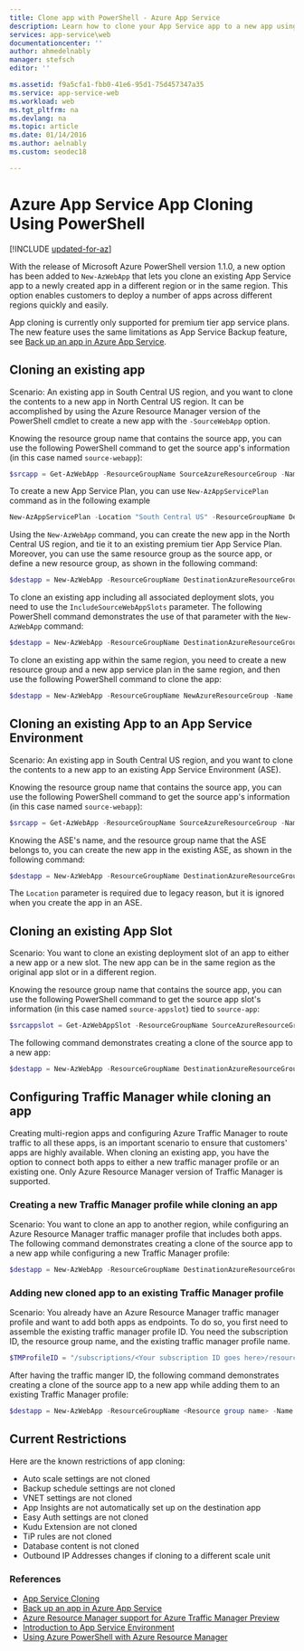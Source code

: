 ```yaml
---
title: Clone app with PowerShell - Azure App Service
description: Learn how to clone your App Service app to a new app using PowerShell.
services: app-service\web
documentationcenter: ''
author: ahmedelnably
manager: stefsch
editor: ''

ms.assetid: f9a5cfa1-fbb0-41e6-95d1-75d457347a35
ms.service: app-service-web
ms.workload: web
ms.tgt_pltfrm: na
ms.devlang: na
ms.topic: article
ms.date: 01/14/2016
ms.author: aelnably
ms.custom: seodec18

---
```

# Azure App Service App Cloning Using PowerShell

[!INCLUDE [updated-for-az](../../includes/updated-for-az.md)]

With the release of Microsoft Azure PowerShell version 1.1.0, a new option has been added to `New-AzWebApp` that lets you clone an existing App Service app to a newly created app in a different region or in the same region. This option enables customers to deploy a number of apps across different regions quickly and easily.

App cloning is currently only supported for premium tier app service plans. The new feature uses the same limitations as App Service Backup feature, see [Back up an app in Azure App Service](manage-backup.md).

## Cloning an existing app
Scenario: An existing app in South Central US region, and you want to clone the contents to a new app in North Central US region. It can be accomplished by using the Azure Resource Manager version of the PowerShell cmdlet to create a new app with the `-SourceWebApp` option.

Knowing the resource group name that contains the source app, you can use the following PowerShell command to get the source app's information (in this case named `source-webapp`):

```PowerShell
$srcapp = Get-AzWebApp -ResourceGroupName SourceAzureResourceGroup -Name source-webapp
```

To create a new App Service Plan, you can use `New-AzAppServicePlan` command as in the following example

```PowerShell
New-AzAppServicePlan -Location "South Central US" -ResourceGroupName DestinationAzureResourceGroup -Name NewAppServicePlan -Tier Premium
```

Using the `New-AzWebApp` command, you can create the new app in the North Central US region, and tie it to an existing premium tier App Service Plan. Moreover, you can use the same resource group as the source app, or define a new resource group, as shown in the following command:

```PowerShell
$destapp = New-AzWebApp -ResourceGroupName DestinationAzureResourceGroup -Name dest-webapp -Location "North Central US" -AppServicePlan DestinationAppServicePlan -SourceWebApp $srcapp
```

To clone an existing app including all associated deployment slots, you need to use the `IncludeSourceWebAppSlots` parameter. The following PowerShell command demonstrates the use of that parameter with the `New-AzWebApp` command:

```PowerShell
$destapp = New-AzWebApp -ResourceGroupName DestinationAzureResourceGroup -Name dest-webapp -Location "North Central US" -AppServicePlan DestinationAppServicePlan -SourceWebApp $srcapp -IncludeSourceWebAppSlots
```

To clone an existing app within the same region, you need to create a new resource group and a new app service plan in the same region, and then use the following PowerShell command to clone the app:

```PowerShell
$destapp = New-AzWebApp -ResourceGroupName NewAzureResourceGroup -Name dest-webapp -Location "South Central US" -AppServicePlan NewAppServicePlan -SourceWebApp $srcap
```

## Cloning an existing App to an App Service Environment
Scenario: An existing app in South Central US region, and you want to clone the contents to a new app to an existing App Service Environment (ASE).

Knowing the resource group name that contains the source app, you can use the following PowerShell command to get the source app's information (in this case named `source-webapp`):

```PowerShell
$srcapp = Get-AzWebApp -ResourceGroupName SourceAzureResourceGroup -Name source-webapp
```

Knowing the ASE's name, and the resource group name that the ASE belongs to, you can create the new app in the existing ASE, as shown in the following command:

```PowerShell
$destapp = New-AzWebApp -ResourceGroupName DestinationAzureResourceGroup -Name dest-webapp -Location "North Central US" -AppServicePlan DestinationAppServicePlan -ASEName DestinationASE -ASEResourceGroupName DestinationASEResourceGroupName -SourceWebApp $srcapp
```

The `Location` parameter is required due to legacy reason, but it is ignored when you create the app in an ASE. 

## Cloning an existing App Slot
Scenario: You want to clone an existing deployment slot of an app to either a new app or a new slot. The new app can be in the same region as the original app slot or in a different region.

Knowing the resource group name that contains the source app, you can use the following PowerShell command to get the source app slot's information (in this case named `source-appslot`) tied to `source-app`:

```PowerShell
$srcappslot = Get-AzWebAppSlot -ResourceGroupName SourceAzureResourceGroup -Name source-app -Slot source-appslot
```

The following command demonstrates creating a clone of the source app to a new app:

```PowerShell
$destapp = New-AzWebApp -ResourceGroupName DestinationAzureResourceGroup -Name dest-app -Location "North Central US" -AppServicePlan DestinationAppServicePlan -SourceWebApp $srcappslot
```

## Configuring Traffic Manager while cloning an app
Creating multi-region apps and configuring Azure Traffic Manager to route traffic to all these apps, is an important scenario to ensure that customers' apps are highly available. When cloning an existing app, you have the option to connect both apps to either a new traffic manager profile or an existing one. Only Azure Resource Manager version of Traffic Manager is supported.

### Creating a new Traffic Manager profile while cloning an app
Scenario: You want to clone an app to another region, while configuring an Azure Resource Manager traffic manager profile that includes both apps. The following command demonstrates creating a clone of the source app to a new app while configuring a new Traffic Manager profile:

```PowerShell
$destapp = New-AzWebApp -ResourceGroupName DestinationAzureResourceGroup -Name dest-webapp -Location "South Central US" -AppServicePlan DestinationAppServicePlan -SourceWebApp $srcapp -TrafficManagerProfileName newTrafficManagerProfile
```

### Adding new cloned app to an existing Traffic Manager profile
Scenario: You already have an Azure Resource Manager traffic manager profile and want to add both apps as endpoints. To do so, you first need to assemble the existing traffic manager profile ID. You need the subscription ID, the resource group name, and the existing traffic manager profile name.

```PowerShell
$TMProfileID = "/subscriptions/<Your subscription ID goes here>/resourceGroups/<Your resource group name goes here>/providers/Microsoft.TrafficManagerProfiles/ExistingTrafficManagerProfileName"
```

After having the traffic manger ID, the following command demonstrates creating a clone of the source app to a new app while adding them to an existing Traffic Manager profile:

```PowerShell
$destapp = New-AzWebApp -ResourceGroupName <Resource group name> -Name dest-webapp -Location "South Central US" -AppServicePlan DestinationAppServicePlan -SourceWebApp $srcapp -TrafficManagerProfileId $TMProfileID
```

## Current Restrictions
Here are the known restrictions of app cloning:

* Auto scale settings are not cloned
* Backup schedule settings are not cloned
* VNET settings are not cloned
* App Insights are not automatically set up on the destination app
* Easy Auth settings are not cloned
* Kudu Extension are not cloned
* TiP rules are not cloned
* Database content is not cloned
* Outbound IP Addresses changes if cloning to a different scale unit

### References
* [App Service Cloning](app-service-web-app-cloning.md)
* [Back up an app in Azure App Service](manage-backup.md)
* [Azure Resource Manager support for Azure Traffic Manager Preview](../traffic-manager/traffic-manager-powershell-arm.md)
* [Introduction to App Service Environment](environment/intro.md)
* [Using Azure PowerShell with Azure Resource Manager](../azure-resource-manager/manage-resources-powershell.md)

